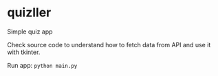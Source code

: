 # quizller
Simple quiz app

Check source code to understand how to fetch data from API and use it with tkinter.

Run app: ``python main.py``
